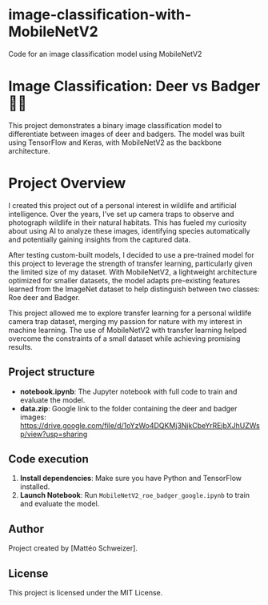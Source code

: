 # image-classification-with-MobileNetV2
Code for an image classification model using MobileNetV2

# Image Classification: Deer vs Badger 🦌🦡

This project demonstrates a binary image classification model to differentiate between images of deer and badgers. The model was built using TensorFlow and Keras, with MobileNetV2 as the backbone architecture.

# Project Overview
I created this project out of a personal interest in wildlife and artificial intelligence. Over the years, I’ve set up camera traps to observe and photograph wildlife in their natural habitats. This has fueled my curiosity about using AI to analyze these images, identifying species automatically and potentially gaining insights from the captured data.

After testing custom-built models, I decided to use a pre-trained model for this project to leverage the strength of transfer learning, particularly given the limited size of my dataset. With MobileNetV2, a lightweight architecture optimized for smaller datasets, the model adapts pre-existing features learned from the ImageNet dataset to help distinguish between two classes: Roe deer and Badger.

This project allowed me to explore transfer learning for a personal wildlife camera trap dataset, merging my passion for nature with my interest in machine learning. The use of MobileNetV2 with transfer learning helped overcome the constraints of a small dataset while achieving promising results.

## Project structure

- **notebook.ipynb**: The Jupyter notebook with full code to train and evaluate the model.
- **data.zip**: Google link to the folder containing the deer and badger images: https://drive.google.com/file/d/1oYzWo4DQKMj3NjkCbeYrREjbXJhUZWsp/view?usp=sharing  

## Code execution

1. **Install dependencies**: Make sure you have Python and TensorFlow installed.
2. **Launch Notebook**: Run `MobileNetV2_roe_badger_google.ipynb` to train and evaluate the model.

## Author

Project created by [Mattéo Schweizer].

## License

This project is licensed under the MIT License.
